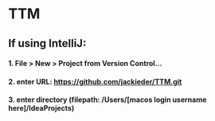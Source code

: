 # TTM

## If using IntelliJ:
#### 1. File > New > Project from Version Control...
#### 2. enter URL: https://github.com/jackieder/TTM.git
#### 3. enter directory (filepath: /Users/[macos login username here]/IdeaProjects)
